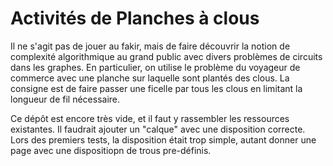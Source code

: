 # Activités de Planches à clous

Il ne s'agit pas de jouer au fakir, mais de faire découvrir la notion
de complexité algorithmique au grand public avec divers problèmes de
circuits dans les graphes. En particulier, on utilise le problème du
voyageur de commerce avec une planche sur laquelle sont plantés des
clous. La consigne est de faire passer une ficelle par tous les clous
en limitant la longueur de fil nécessaire.

Ce dépôt est encore très vide, et il faut y rassembler les ressources
existantes. Il faudrait ajouter un "calque" avec une disposition
correcte. Lors des premiers tests, la disposition était trop simple,
autant donner une page avec une dispositiopn de trous pre-définis.